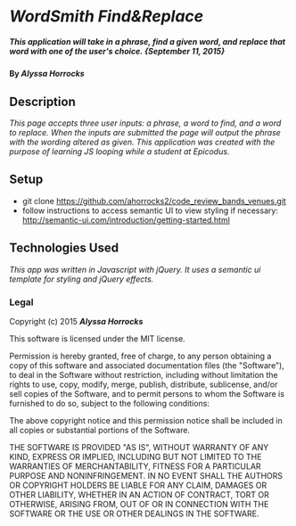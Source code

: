 # _WordSmith Find&Replace_

##### _This application will take in a phrase, find a given word, and replace that word with one of the user's choice. {September 11, 2015}_

#### By _**Alyssa Horrocks**_

## Description

_This page accepts three user inputs: a phrase, a word to find, and a word to replace. When the inputs are submitted the page will output the phrase with the wording altered as given. This application was created with the purpose of learning JS looping while a student at Epicodus._

## Setup

* git clone https://github.com/ahorrocks2/code_review_bands_venues.git
* follow instructions to access semantic UI to view styling if necessary: http://semantic-ui.com/introduction/getting-started.html

## Technologies Used

_This app was written in Javascript with jQuery. It uses a semantic ui template for styling and jQuery effects._

### Legal

Copyright (c) 2015 **_Alyssa Horrocks_**

This software is licensed under the MIT license.

Permission is hereby granted, free of charge, to any person obtaining a copy
of this software and associated documentation files (the "Software"), to deal
in the Software without restriction, including without limitation the rights
to use, copy, modify, merge, publish, distribute, sublicense, and/or sell
copies of the Software, and to permit persons to whom the Software is
furnished to do so, subject to the following conditions:

The above copyright notice and this permission notice shall be included in
all copies or substantial portions of the Software.

THE SOFTWARE IS PROVIDED "AS IS", WITHOUT WARRANTY OF ANY KIND, EXPRESS OR
IMPLIED, INCLUDING BUT NOT LIMITED TO THE WARRANTIES OF MERCHANTABILITY,
FITNESS FOR A PARTICULAR PURPOSE AND NONINFRINGEMENT. IN NO EVENT SHALL THE
AUTHORS OR COPYRIGHT HOLDERS BE LIABLE FOR ANY CLAIM, DAMAGES OR OTHER
LIABILITY, WHETHER IN AN ACTION OF CONTRACT, TORT OR OTHERWISE, ARISING FROM,
OUT OF OR IN CONNECTION WITH THE SOFTWARE OR THE USE OR OTHER DEALINGS IN
THE SOFTWARE.
